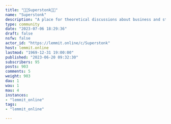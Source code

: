 ```yaml
---
title: "💎🙌Superstonk🚀🦍" 
name: "Superstonk"
description: "A place for theoretical discussions about business and stocks - specifically GameStop Stock ($GME). Opinions and memes welcome. None of this is..."
type: community
date: "2023-07-06 18:29:36"
draft: false
nsfw: false
actor_id: "https://lemmit.online/c/Superstonk"
host: lemmit.online
lastmod: "1969-12-31 19:00:00"
published: "2023-06-20 09:32:30"
subscribers: 95
posts: 903
comments: 5
weight: 903
dau: 1
wau: 1
mau: 4
instances:
- "lemmit_online"
tags: 
- "lemmit_online"

---
```

